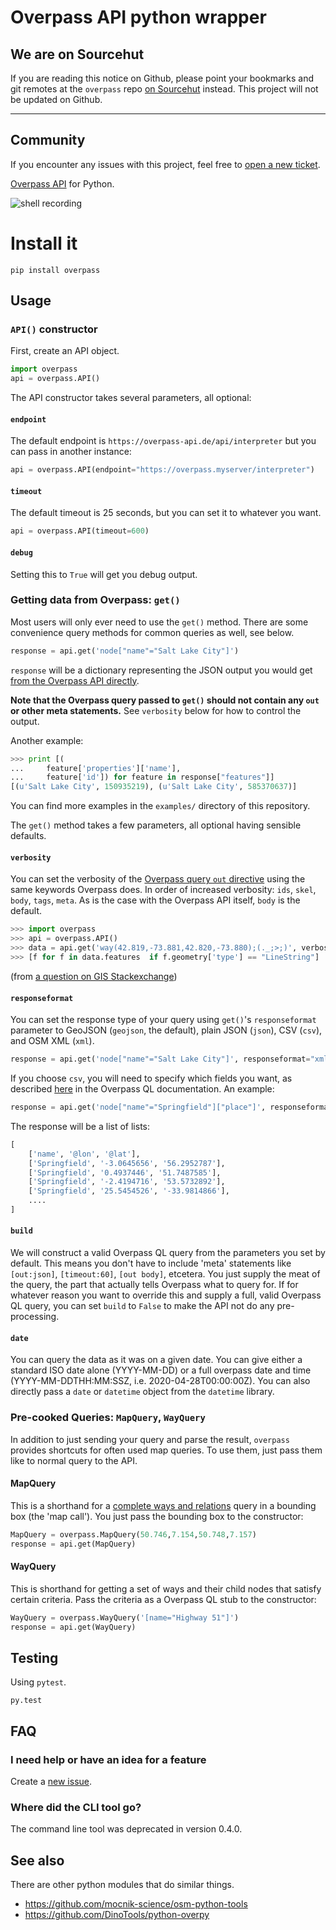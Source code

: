 Overpass API python wrapper
===========================

## We are on Sourcehut
If you are reading this notice on Github, please point your bookmarks and git remotes at the `overpass` repo [on Sourcehut](https://git.sr.ht/~mvexel/overpass) instead. This project will not be updated on Github.

---

## Community

If you encounter any issues with this project, feel free to [open a new ticket](https://todo.sr.ht/~mvexel/overpass).

[Overpass
API](http://wiki.openstreetmap.org/wiki/Overpass_API) for Python.

![shell recording](assets/overpass-demo.gif)

Install it
==========

`pip install overpass`

## Usage

### `API()` constructor

First, create an API object.

```python
import overpass
api = overpass.API()
```

The API constructor takes several parameters, all optional:

#### `endpoint`

The default endpoint is `https://overpass-api.de/api/interpreter` but
you can pass in another instance:

```python
api = overpass.API(endpoint="https://overpass.myserver/interpreter")
```

#### `timeout`

The default timeout is 25 seconds, but you can set it to whatever you
want.

```python
api = overpass.API(timeout=600)
```

#### `debug`

Setting this to `True` will get you debug output.

### Getting data from Overpass: `get()`

Most users will only ever need to use the `get()` method. There are some convenience query methods for common queries as well, see below.

```python
response = api.get('node["name"="Salt Lake City"]')
```

`response` will be a dictionary representing the
JSON output you would get [from the Overpass API
directly](https://overpass-api.de/output_formats.html#json).

**Note that the Overpass query passed to `get()` should not contain any `out` or other meta statements.** See `verbosity` below for how to control the output.

Another example:

```python
>>> print [(
...     feature['properties']['name'],
...     feature['id']) for feature in response["features"]]
[(u'Salt Lake City', 150935219), (u'Salt Lake City', 585370637)]
```

You can find more examples in the `examples/` directory of this repository.

The `get()` method takes a few parameters, all optional having sensible defaults.

#### `verbosity`

You can set the verbosity of the [Overpass query `out` directive](https://wiki.openstreetmap.org/wiki/Overpass_API/Overpass_QL#out) using the same keywords Overpass does. In order of increased verbosity: `ids`, `skel`, `body`, `tags`, `meta`. As is the case with the Overpass API itself, `body` is the default.

```python
>>> import overpass
>>> api = overpass.API()
>>> data = api.get('way(42.819,-73.881,42.820,-73.880);(._;>;)', verbosity='geom')
>>> [f for f in data.features  if f.geometry['type'] == "LineString"]
```

(from [a question on GIS Stackexchange](https://gis.stackexchange.com/questions/294152/getting-all-information-about-ways-from-python-overpass-library/294358#294358))

#### `responseformat`

You can set the response type of your query using `get()`'s `responseformat` parameter to GeoJSON (`geojson`, the default), plain JSON (`json`), CSV (`csv`), and OSM XML (`xml`).

```python
response = api.get('node["name"="Salt Lake City"]', responseformat="xml")
```

If you choose `csv`, you will need to specify which fields you want, as described [here](https://wiki.openstreetmap.org/wiki/Overpass_API/Overpass_QL#CSV_output_mode) in the Overpass QL documentation. An example:

```python
response = api.get('node["name"="Springfield"]["place"]', responseformat="csv(name,::lon,::lat)")
```

The response will be a list of lists:

```python
[
    ['name', '@lon', '@lat'],
    ['Springfield', '-3.0645656', '56.2952787'],
    ['Springfield', '0.4937446', '51.7487585'],
    ['Springfield', '-2.4194716', '53.5732892'],
    ['Springfield', '25.5454526', '-33.9814866'],
    ....
]
```

#### `build`

We will construct a valid Overpass QL query from the parameters you set by default. This means you don't have to include 'meta' statements like `[out:json]`, `[timeout:60]`, `[out body]`, etcetera. You just supply the meat of the query, the part that actually tells Overpass what to query for. If for whatever reason you want to override this and supply a full, valid Overpass QL query, you can set `build` to `False` to make the API not do any pre-processing.

#### `date`

You can query the data as it was on a given date. You can give either a standard ISO date alone (YYYY-MM-DD) or a full overpass date and time (YYYY-MM-DDTHH:MM:SSZ, i.e. 2020-04-28T00:00:00Z).
You can also directly pass a `date` or `datetime` object from the `datetime` library.

### Pre-cooked Queries: `MapQuery`, `WayQuery`

In addition to just sending your query and parse the result, `overpass`
provides shortcuts for often used map queries. To use them, just pass
them like to normal query to the API.

#### MapQuery

This is a shorthand for a [complete ways and
relations](https://wiki.openstreetmap.org/wiki/Overpass_API/Language_Guide#Recursing_up_and_down:_Completed_ways_and_relations)
query in a bounding box (the 'map call'). You just pass the bounding box
to the constructor:

```python
MapQuery = overpass.MapQuery(50.746,7.154,50.748,7.157)
response = api.get(MapQuery)
```

#### WayQuery

This is shorthand for getting a set of ways and their child nodes that
satisfy certain criteria. Pass the criteria as a Overpass QL stub to the
constructor:

```python
WayQuery = overpass.WayQuery('[name="Highway 51"]')
response = api.get(WayQuery)
```

## Testing

Using `pytest`.

`py.test`

## FAQ

### I need help or have an idea for a feature

Create a [new
issue](https://github.com/mvexel/overpass-api-python-wrapper/issues).

### Where did the CLI tool go?

The command line tool was deprecated in version 0.4.0.

## See also

There are other python modules that do similar things.

* https://github.com/mocnik-science/osm-python-tools
* https://github.com/DinoTools/python-overpy
